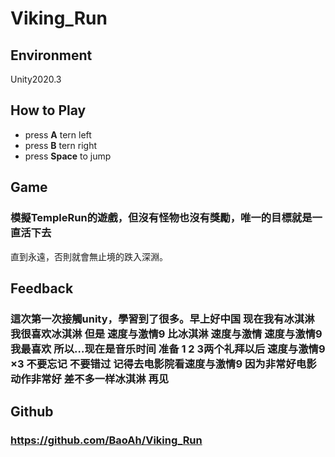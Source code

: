 # Viking_Run
## Environment
Unity2020.3
## How to Play
- press **A** tern left
- press **B** tern right
- press **Space** to jump

## Game
### 模擬TempleRun的遊戲，但沒有怪物也沒有獎勵，唯一的目標就是一直活下去
直到永遠，否則就會無止境的跌入深淵。   

## Feedback
### 這次第一次接觸unity，學習到了很多。早上好中国 现在我有冰淇淋 我很喜欢冰淇淋 但是 速度与激情9 比冰淇淋 速度与激情 速度与激情9 我最喜欢 所以…现在是音乐时间 准备 1 2 3两个礼拜以后 速度与激情9 ×3 不要忘记 不要错过 记得去电影院看速度与激情9 因为非常好电影 动作非常好 差不多一样冰淇淋 再见
## Github
### https://github.com/BaoAh/Viking_Run